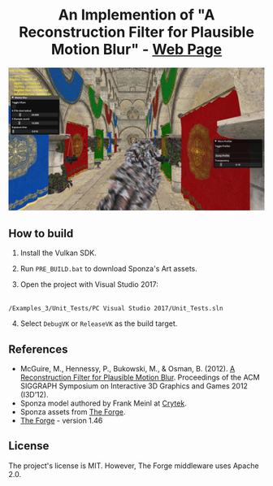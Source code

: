 <div align="center">

# An Implemention of "A Reconstruction Filter for Plausible Motion Blur" - [Web Page](https://aminaliari.github.io/posts/motionblur/)

  

[![IMAGE ALT TEXT HERE](header.png)](https://aminaliari.github.io/posts/motionblur)

</div>
  

## How to build

1. Install the Vulkan SDK.

2. Run `PRE_BUILD.bat` to download Sponza's Art assets.

3. Open the project with Visual Studio 2017:

```

/Examples_3/Unit_Tests/PC Visual Studio 2017/Unit_Tests.sln

```
4. Select `DebugVK` or `ReleaseVK` as the build target.

  

## References

- McGuire, M., Hennessy, P., Bukowski, M., & Osman, B. (2012). [A Reconstruction Filter for Plausible Motion Blur](https://casual-effects.com/research/McGuire2012Blur/index.html). Proceedings of the ACM SIGGRAPH Symposium on Interactive 3D Graphics and Games 2012 (I3D’12).
- Sponza model authored by Frank Meinl at [Crytek](https://www.crytek.com).
- Sponza assets from [The Forge](https://github.com/ConfettiFX/The-Forge).
- [The Forge](https://github.com/ConfettiFX/The-Forge) - version 1.46
  

## License

The project's license is MIT. However, The Forge middleware uses Apache 2.0.
